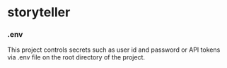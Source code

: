 # storyteller


### .env
This project controls secrets such as user id and password or API tokens via .env file on the root directory of the project.
